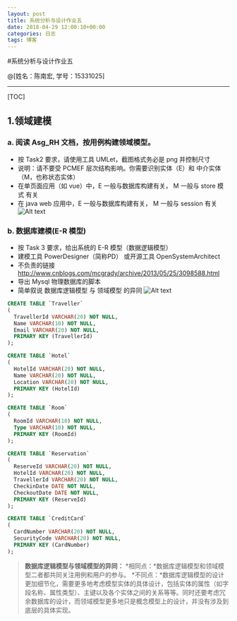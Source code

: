 ```yaml
---
layout: post
title: 系统分析与设计作业五
date: 2018-04-29 12:00:10+00:00
categories: 日志
tags: 博客
---
```

#系统分析与设计作业五

@[姓名：陈南宏, 学号：15331025]

-------------------

[TOC]

## 1.领域建模

### a. 阅读 Asg_RH 文档，按用例构建领域模型。
- 按 Task2 要求，请使用工具 UMLet，截图格式务必是 png 并控制尺寸
- 说明：请不要受 PCMEF 层次结构影响。你需要识别实体（E）和 中介实体（M，也称状态实体）
- 在单页面应用（如 vue）中，E 一般与数据库构建有关， M 一般与 store 模式 有关
- 在 java web 应用中，E 一般与数据库构建有关， M 一般与 session 有关
![Alt text](./domain.png)

### b. 数据库建模(E-R 模型)
- 按 Task 3 要求，给出系统的 E-R 模型（数据逻辑模型）
- 建模工具 PowerDesigner（简称PD） 或开源工具 OpenSystemArchitect
- 不负责的链接 http://www.cnblogs.com/mcgrady/archive/2013/05/25/3098588.html
- 导出 Mysql 物理数据库的脚本
- 简单叙说 数据库逻辑模型 与 领域模型 的异同
![Alt text](./Model.png)

``` sql
CREATE TABLE `Traveller`
(
  TravellerId VARCHAR(20) NOT NULL,
  Name VARCHAR(10) NOT NULL,
  Email VARCHAR(20) NOT NULL,
  PRIMARY KEY (TravellerId)
);

CREATE TABLE `Hotel`
(
  HotelId VARCHAR(20) NOT NULL,
  Name VARCHAR(20) NOT NULL,
  Location VARCHAR(20) NOT NULL,
  PRIMARY KEY (HotelId)
);

CREATE TABLE `Room`
(
  RoomId VARCHAR(10) NOT NULL,
  Type VARCHAR(10) NOT NULL,
  PRIMARY KEY (RoomId)
);

CREATE TABLE `Reservation`
(
  ReserveId VARCHAR(20) NOT NULL,
  HotelId VARCHAR(20) NOT NULL,
  TravellerId VARCHAR(20) NOT NULL,
  CheckinDate DATE NOT NULL,
  CheckoutDate DATE NOT NULL,
  PRIMARY KEY (ReserveId)
);

CREATE TABLE `CreditCard`
(
  CardNumber VARCHAR(20) NOT NULL,
  SecurityCode VARCHAR(20) NOT NULL,
  PRIMARY KEY (CardNumber)
);
```

> **数据库逻辑模型与领域模型的异同：**
> *相同点：*数据库逻辑模型和领域模型二者都共同关注用例和用户的参与。
> *不同点：*数据库逻辑模型的设计更加细节化，需要更多地考虑模型实体的具体设计，包括实体的属性（如字段名称、属性类型）、主键以及各个实体之间的关系等等。同时还要考虑冗余数据库的设计，而领域模型更多地只是概念模型上的设计，并没有涉及到底层的具体实现。
